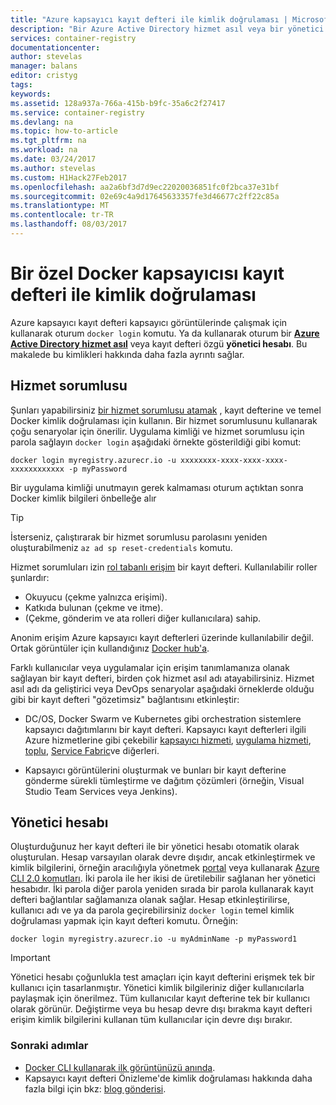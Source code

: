 ```yaml
---
title: "Azure kapsayıcı kayıt defteri ile kimlik doğrulaması | Microsoft Docs"
description: "Bir Azure Active Directory hizmet asıl veya bir yönetici hesabı kullanarak bir Azure kapsayıcı kayıt defteri oturum açmak nasıl"
services: container-registry
documentationcenter: 
author: stevelas
manager: balans
editor: cristyg
tags: 
keywords: 
ms.assetid: 128a937a-766a-415b-b9fc-35a6c2f27417
ms.service: container-registry
ms.devlang: na
ms.topic: how-to-article
ms.tgt_pltfrm: na
ms.workload: na
ms.date: 03/24/2017
ms.author: stevelas
ms.custom: H1Hack27Feb2017
ms.openlocfilehash: aa2a6bf3d7d9ec22020036851fc0f2bca37e31bf
ms.sourcegitcommit: 02e69c4a9d17645633357fe3d46677c2ff22c85a
ms.translationtype: MT
ms.contentlocale: tr-TR
ms.lasthandoff: 08/03/2017
---
```

# <a name="authenticate-with-a-private-docker-container-registry"></a>Bir özel Docker kapsayıcısı kayıt defteri ile kimlik doğrulaması
Azure kapsayıcı kayıt defteri kapsayıcı görüntülerinde çalışmak için kullanarak oturum `docker login` komutu. Ya da kullanarak oturum bir  **[Azure Active Directory hizmet asıl](../active-directory/active-directory-application-objects.md)**  veya kayıt defteri özgü **yönetici hesabı**. Bu makalede bu kimlikleri hakkında daha fazla ayrıntı sağlar.



## <a name="service-principal"></a>Hizmet sorumlusu

Şunları yapabilirsiniz [bir hizmet sorumlusu atamak](container-registry-get-started-azure-cli.md#assign-a-service-principal) , kayıt defterine ve temel Docker kimlik doğrulaması için kullanın. Bir hizmet sorumlusunu kullanarak çoğu senaryolar için önerilir. Uygulama kimliği ve hizmet sorumlusu için parola sağlayın `docker login` aşağıdaki örnekte gösterildiği gibi komut:

```
docker login myregistry.azurecr.io -u xxxxxxxx-xxxx-xxxx-xxxx-xxxxxxxxxxxx -p myPassword
```

Bir uygulama kimliği unutmayın gerek kalmaması oturum açtıktan sonra Docker kimlik bilgileri önbelleğe alır

> [!TIP]
> İsterseniz, çalıştırarak bir hizmet sorumlusu parolasını yeniden oluşturabilmeniz `az ad sp reset-credentials` komutu.
>


Hizmet sorumluları izin [rol tabanlı erişim](../active-directory/role-based-access-control-configure.md) bir kayıt defteri. Kullanılabilir roller şunlardır:
  * Okuyucu (çekme yalnızca erişimi).
  * Katkıda bulunan (çekme ve itme).
  * (Çekme, gönderim ve ata rolleri diğer kullanıcılara) sahip.

Anonim erişim Azure kapsayıcı kayıt defterleri üzerinde kullanılabilir değil. Ortak görüntüler için kullandığınız [Docker hub'a](https://docs.docker.com/docker-hub/).

Farklı kullanıcılar veya uygulamalar için erişim tanımlamanıza olanak sağlayan bir kayıt defteri, birden çok hizmet asıl adı atayabilirsiniz. Hizmet asıl adı da geliştirici veya DevOps senaryolar aşağıdaki örneklerde olduğu gibi bir kayıt defteri "gözetimsiz" bağlantısını etkinleştir:

  * DC/OS, Docker Swarm ve Kubernetes gibi orchestration sistemlere kapsayıcı dağıtımlarını bir kayıt defteri. Kapsayıcı kayıt defterleri ilgili Azure hizmetlerine gibi çekebilir [kapsayıcı hizmeti](../container-service/index.yml), [uygulama hizmeti](../app-service/index.md), [toplu](../batch/index.md), [Service Fabric](/azure/service-fabric/)ve diğerleri.

  * Kapsayıcı görüntülerini oluşturmak ve bunları bir kayıt defterine gönderme sürekli tümleştirme ve dağıtım çözümleri (örneğin, Visual Studio Team Services veya Jenkins).





## <a name="admin-account"></a>Yönetici hesabı
Oluşturduğunuz her kayıt defteri ile bir yönetici hesabı otomatik olarak oluşturulan. Hesap varsayılan olarak devre dışıdır, ancak etkinleştirmek ve kimlik bilgilerini, örneğin aracılığıyla yönetmek [portal](container-registry-get-started-portal.md#manage-registry-settings) veya kullanarak [Azure CLI 2.0 komutları](container-registry-get-started-azure-cli.md#manage-admin-credentials). İki parola ile her ikisi de üretilebilir sağlanan her yönetici hesabıdır. İki parola diğer parola yeniden sırada bir parola kullanarak kayıt defteri bağlantılar sağlamanıza olanak sağlar. Hesap etkinleştirilirse, kullanıcı adı ve ya da parola geçirebilirsiniz `docker login` temel kimlik doğrulaması yapmak için kayıt defteri komutu. Örneğin:

```
docker login myregistry.azurecr.io -u myAdminName -p myPassword1
```

> [!IMPORTANT]
> Yönetici hesabı çoğunlukla test amaçları için kayıt defterini erişmek tek bir kullanıcı için tasarlanmıştır. Yönetici kimlik bilgileriniz diğer kullanıcılarla paylaşmak için önerilmez. Tüm kullanıcılar kayıt defterine tek bir kullanıcı olarak görünür. Değiştirme veya bu hesap devre dışı bırakma kayıt defteri erişim kimlik bilgilerini kullanan tüm kullanıcılar için devre dışı bırakır.
>


### <a name="next-steps"></a>Sonraki adımlar
* [Docker CLI kullanarak ilk görüntünüzü anında](container-registry-get-started-docker-cli.md).
* Kapsayıcı kayıt defteri Önizleme'de kimlik doğrulaması hakkında daha fazla bilgi için bkz: [blog gönderisi](https://blogs.msdn.microsoft.com/stevelasker/2016/11/17/azure-container-registry-user-accounts/).
